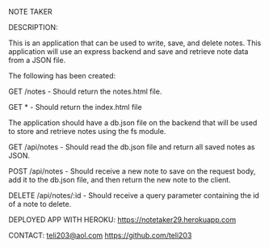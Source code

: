 NOTE TAKER

DESCRIPTION:

This is an application that can be used to write, save, and delete notes. This application will use an express backend and save and retrieve note data from a JSON file.

The following has been created:

GET /notes - Should return the notes.html file.

GET * - Should return the index.html file

The application should have a db.json file on the backend that will be used to store and retrieve notes using the fs module.

GET /api/notes - Should read the db.json file and return all saved notes as JSON.

POST /api/notes - Should receive a new note to save on the request body, add it to the db.json file, and then return the new note to the client.

DELETE /api/notes/:id - Should receive a query parameter containing the id of a note to delete. 

DEPLOYED APP WITH HEROKU:
https://notetaker29.herokuapp.com

CONTACT:
teli203@aol.com
https://github.com/teli203